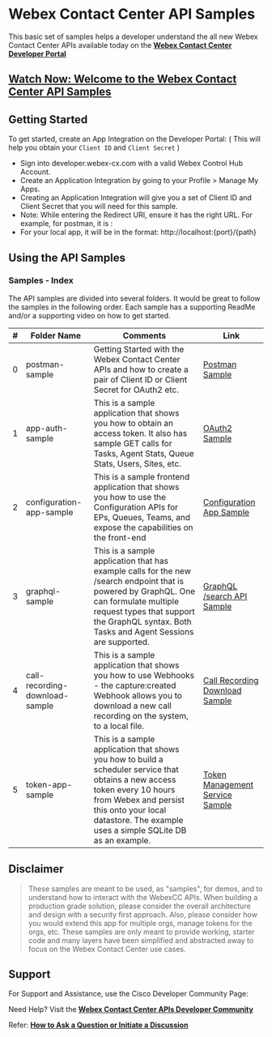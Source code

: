 # Webex Contact Center API Samples

This basic set of samples helps a developer understand the all new Webex Contact Center APIs available today on the **[Webex Contact Center Developer Portal](https://developer.webex-cx.com/)**

## [Watch Now: Welcome to the Webex Contact Center API Samples](https://app.vidcast.io/share/861a3320-669c-4edb-b284-3c1300130583)

## Getting Started

To get started, create an App Integration on the Developer Portal:
( This will help you obtain your `Client ID` and `Client Secret` )

- Sign into developer.webex-cx.com with a valid Webex Control Hub Account.
- Create an Application Integration by going to your Profile > Manage My Apps.
- Creating an Application Integration will give you a set of Client ID and Client Secret that you will need for this sample.
- Note: While entering the Redirect URI, ensure it has the right URL. For example, for postman, it is :
- For your local app, it will be in the format: http://localhost:{port}/{path}

## Using the API Samples

### Samples - Index

The API samples are divided into several folders. It would be great to follow the samples in the following order. Each sample has a supporting ReadMe and/or a supporting video on how to get started.

| #   | Folder Name                    | Comments                                                                                                                                                                                                                              | Link                                                                                                                                       |
| --- | ------------------------------ | ------------------------------------------------------------------------------------------------------------------------------------------------------------------------------------------------------------------------------------- | ------------------------------------------------------------------------------------------------------------------------------------------ |
| 0   | postman-sample                 | Getting Started with the Webex Contact Center APIs and how to create a pair of Client ID or Client Secret for OAuth2 etc.                                                                                                             | [Postman Sample](https://github.com/CiscoDevNet/webex-contact-center-api-samples/tree/main/postman-sample)                                 |
| 1   | app-auth-sample                | This is a sample application that shows you how to obtain an access token. It also has sample GET calls for Tasks, Agent Stats, Queue Stats, Users, Sites, etc.                                                                       | [OAuth2 Sample](https://github.com/CiscoDevNet/webex-contact-center-api-samples/tree/main/app-auth-sample)                                 |
| 2   | configuration-app-sample       | This is a sample frontend application that shows you how to use the Configuration APIs for EPs, Queues, Teams, and expose the capabilities on the front-end                                                                           | [Configuration App Sample](https://github.com/CiscoDevNet/webex-contact-center-api-samples/tree/main/configuration-app-sample)             |
| 3   | graphql-sample                 | This is a sample application that has example calls for the new /search endpoint that is powered by GraphQL. One can formulate multiple request types that support the GraphQL syntax. Both Tasks and Agent Sessions are supported.   | [GraphQL /search API Sample](https://github.com/CiscoDevNet/webex-contact-center-api-samples/tree/main/graphql-sample)                     |
| 4   | call-recording-download-sample | This is a sample application that shows you how to use Webhooks - the capture:created Webhook allows you to download a new call recording on the system, to a local file.                                                             | [Call Recording Download Sample](https://github.com/CiscoDevNet/webex-contact-center-api-samples/tree/main/call-recording-download-sample) |
| 5   | token-app-sample               | This is a sample application that shows you how to build a scheduler service that obtains a new access token every 10 hours from Webex and persist this onto your local datastore. The example uses a simple SQLite DB as an example. | [Token Management Service Sample](https://github.com/CiscoDevNet/webex-contact-center-api-samples/tree/main/token-app-sample)              |

## Disclaimer

> These samples are meant to be used, as "samples", for demos, and to understand how to interact with the WebexCC APIs.
> When building a production grade solution, please consider the overall architecture and design with a security first approach.
> Also, please consider how you would extend this app for multiple orgs, manage tokens for the orgs, etc.
> These samples are only meant to provide working, starter code and many layers have been simplified and abstracted away to focus on the Webex Contact Center use cases.

## Support

For Support and Assistance, use the Cisco Developer Community Page:

Need Help? Visit the **[Webex Contact Center APIs Developer Community](https://community.cisco.com/t5/contact-center/bd-p/j-disc-dev-contact-center)**

Refer: **[How to Ask a Question or Initiate a Discussion](https://community.cisco.com/t5/contact-center/webex-contact-center-apis-developer-community-and-support/m-p/4558270)**
